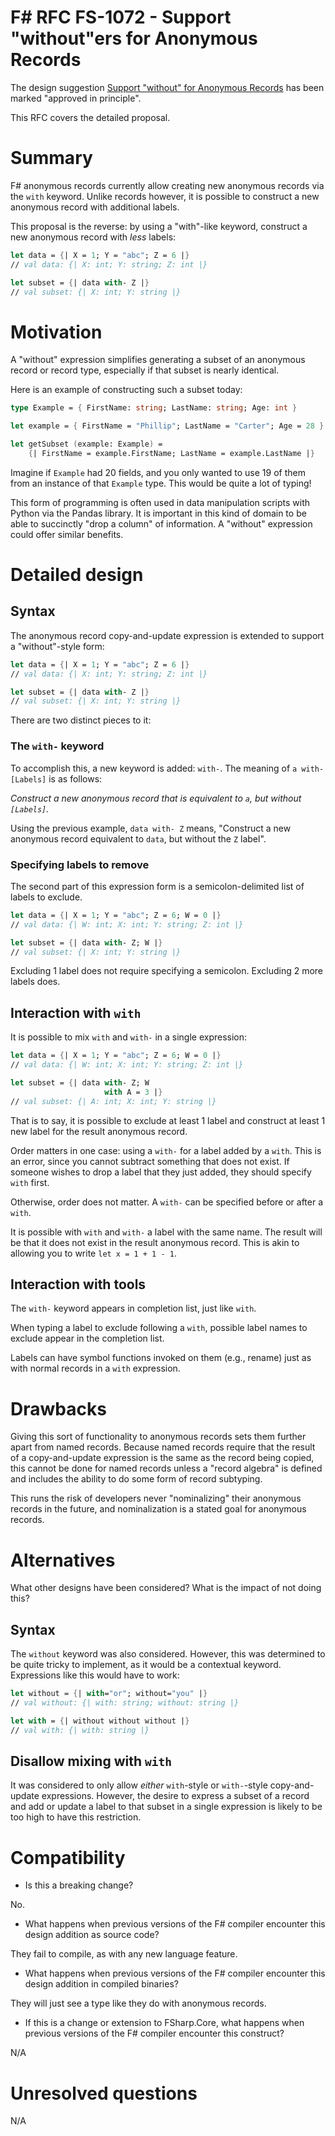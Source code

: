 # F# RFC FS-1072 - Support "without"ers for Anonymous Records

The design suggestion [Support "without" for Anonymous Records](https://github.com/fsharp/fslang-suggestions/issues/762) has been marked "approved in principle".

This RFC covers the detailed proposal.

# Summary

F# anonymous records currently allow creating new anonymous records via the `with` keyword. Unlike records however, it is possible to construct a new anonymous record with additional labels.

This proposal is the reverse: by using a "with"-like keyword, construct a new anonymous record with _less_ labels:

```fsharp
let data = {| X = 1; Y = "abc"; Z = 6 |}
// val data: {| X: int; Y: string; Z: int |}

let subset = {| data with- Z |}
// val subset: {| X: int; Y: string |}
```

# Motivation

A "without" expression simplifies generating a subset of an anonymous record or record type, especially if that subset is nearly identical.

Here is an example of constructing such a subset today:

```fsharp
type Example = { FirstName: string; LastName: string; Age: int }

let example = { FirstName = "Phillip"; LastName = "Carter"; Age = 28 }

let getSubset (example: Example) =
    {| FirstName = example.FirstName; LastName = example.LastName |}
```

Imagine if `Example` had 20 fields, and you only wanted to use 19 of them from an instance of that `Example` type. This would be quite a lot of typing!

This form of programming is often used in data manipulation scripts with Python via the Pandas library. It is important in this kind of domain to be able to succinctly "drop a column" of information. A "without" expression could offer similar benefits.

# Detailed design

## Syntax

The anonymous record copy-and-update expression is extended to support a "without"-style form:

```fsharp
let data = {| X = 1; Y = "abc"; Z = 6 |}
// val data: {| X: int; Y: string; Z: int |}

let subset = {| data with- Z |}
// val subset: {| X: int; Y: string |}
```

There are two distinct pieces to it:

### The `with-` keyword

To accomplish this, a new keyword is added: `with-`. The meaning of `a with- [Labels]` is as follows:

_Construct a new anonymous record that is equivalent to `a`, but without `[Labels]`._

Using the previous example, `data with- Z` means, "Construct a new anonymous record equivalent to `data`, but without the `Z` label".

### Specifying labels to remove

The second part of this expression form is a semicolon-delimited list of labels to exclude.

```fsharp
let data = {| X = 1; Y = "abc"; Z = 6; W = 0 |}
// val data: {| W: int; X: int; Y: string; Z: int |}

let subset = {| data with- Z; W |}
// val subset: {| X: int; Y: string |}
```

Excluding 1 label does not require specifying a semicolon. Excluding 2 more labels does.

## Interaction with `with`

It is possible to mix `with` and `with-` in a single expression:

```fsharp
let data = {| X = 1; Y = "abc"; Z = 6; W = 0 |}
// val data: {| W: int; X: int; Y: string; Z: int |}

let subset = {| data with- Z; W
                     with A = 3 |}
// val subset: {| A: int; X: int; Y: string |}
```

That is to say, it is possible to exclude at least 1 label and construct at least 1 new label for the result anonymous record.

Order matters in one case: using a `with-` for a label added by a `with`. This is an error, since you cannot subtract something that does not exist. If someone wishes to drop a label that they just added, they should specify `with` first.

Otherwise, order does not matter. A `with-` can be specified before or after a `with`.

It is possible with `with` and `with-` a label with the same name. The result will be that it does not exist in the result anonymous record. This is akin to allowing you to write `let x = 1 + 1 - 1`.

## Interaction with tools

The `with-` keyword appears in completion list, just like `with`.

When typing a label to exclude following a `with`, possible label names to exclude appear in the completion list.

Labels can have symbol functions invoked on them (e.g., rename) just as with normal records in a `with` expression.

# Drawbacks

Giving this sort of functionality to anonymous records sets them further apart from named records. Because named records require that the result of a copy-and-update expression is the same as the record being copied, this cannot be done for named records unless a "record algebra" is defined and includes the ability to do some form of record subtyping.

This runs the risk of developers never "nominalizing" their anonymous records in the future, and nominalization is a stated goal for anonymous records.

# Alternatives

What other designs have been considered? What is the impact of not doing this?

## Syntax

The `without` keyword was also considered. However, this was determined to be quite tricky to implement, as it would be a contextual keyword. Expressions like this would have to work:

```fsharp
let without = {| with="or"; without="you" |}
// val without: {| with: string; without: string |}

let with = {| without without without |}
// val with: {| with: string |}
```

## Disallow mixing with `with`

It was considered to only allow _either_ `with`-style or `with-`-style copy-and-update expressions. However, the desire to express a subset of a record and add or update a label to that subset in a single expression is likely to be too high to have this restriction.

# Compatibility

* Is this a breaking change?

No.

* What happens when previous versions of the F# compiler encounter this design addition as source code?

They fail to compile, as with any new language feature.

* What happens when previous versions of the F# compiler encounter this design addition in compiled binaries?

They will just see a type like they do with anonymous records.

* If this is a change or extension to FSharp.Core, what happens when previous versions of the F# compiler encounter this construct?

N/A

# Unresolved questions

N/A
